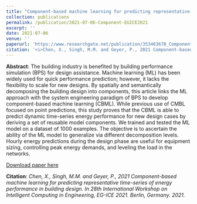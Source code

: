 ```yaml
---
title: "Component-based machine learning for predicting representative time-series of energy performance in building design"
collection: publications
permalink: /publication/2021-07-06-Component-EGICE2021
excerpt: ''
date: 2021-07-06
venue: ''
paperurl: 'https://www.researchgate.net/publication/353463670_Component-based_machine_learning_for_predicting_representative_time-_series_of_energy_performance_in_building_design'
citation: '<i>Chen, X., Singh, M.M. and Geyer, P., 2021 Component-based machine learning for predicting representative time-series of energy performance in building design. In 28th International Workshop on Intelligent Computing in Engineering, EG-ICE 2021. Berlin, Germany. 2021.</i>'
---
```


**Abstract**: The building industry is benefited by building performance simulation (BPS) for design assistance. Machine learning (ML) has been widely used for quick performance prediction; however, it lacks the flexibility to scale for new designs. By spatially and semantically decomposing the building design into components, this article links the ML approach with the system engineering paradigm of BPS to develop component-based machine learning (CBML). While previous use of CMBL focused on point predictions, this study proves that the CBML is able to predict dynamic time-series energy performance for new design cases by deriving a set of reusable model components. We trained and tested the ML model on a dataset of 1000 examples. The objective is to ascertain the ability of the ML model to generalize via different decomposition levels. Hourly energy predictions during the design phase are useful for equipment sizing, controlling peak energy demands, and leveling the load in the networks.

[Download paper here](https://www.researchgate.net/publication/353463670_Component-based_machine_learning_for_predicting_representative_time-_series_of_energy_performance_in_building_design)

**Citation**:<i> Chen, X., Singh, M.M. and Geyer, P., 2021 Component-based machine learning for predicting representative time-series of energy performance in building design. In 28th International Workshop on Intelligent Computing in Engineering, EG-ICE 2021. Berlin, Germany. 2021.</i>
